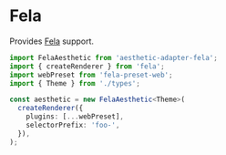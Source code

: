 # Fela

Provides [Fela](https://github.com/rofrischmann/fela) support.

```ts
import FelaAesthetic from 'aesthetic-adapter-fela';
import { createRenderer } from 'fela';
import webPreset from 'fela-preset-web';
import { Theme } from './types';

const aesthetic = new FelaAesthetic<Theme>(
  createRenderer({
    plugins: [...webPreset],
    selectorPrefix: 'foo-',
  }),
);
```
